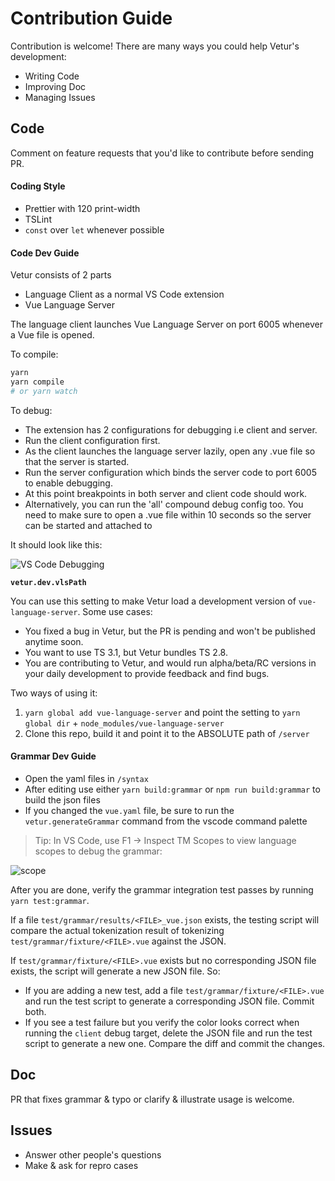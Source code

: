 # Contribution Guide

Contribution is welcome! There are many ways you could help Vetur's development:

- Writing Code
- Improving Doc
- Managing Issues

## Code

Comment on feature requests that you'd like to contribute before sending PR.

#### Coding Style

- Prettier with 120 print-width
- TSLint
- `const` over `let` whenever possible

#### Code Dev Guide

Vetur consists of 2 parts

- Language Client as a normal VS Code extension
- Vue Language Server

The language client launches Vue Language Server on port 6005 whenever a Vue file is opened.

To compile:

```bash
yarn
yarn compile
# or yarn watch
```

To debug:

- The extension has 2 configurations for debugging i.e client and server. 
- Run the client configuration first. 
- As the client launches the language server lazily, open any .vue file so that the server is started. 
- Run the server configuration which binds the server code to port 6005 to enable debugging.
- At this point breakpoints in both server and client code should work. 
- Alternatively, you can run the 'all' compound debug config too. You need to make sure to open a .vue file within 10 seconds so the server can be started and attached to

It should look like this:

![VS Code Debugging](https://raw.githubusercontent.com/vuejs/vetur/master/docs/images/debug.png)

**`vetur.dev.vlsPath`**

You can use this setting to make Vetur load a development version of `vue-language-server`. Some use cases:

- You fixed a bug in Vetur, but the PR is pending and won't be published anytime soon.
- You want to use TS 3.1, but Vetur bundles TS 2.8.
- You are contributing to Vetur, and would run alpha/beta/RC versions in your daily development to provide feedback and find bugs.

Two ways of using it:

1. `yarn global add vue-language-server` and point the setting to `yarn global dir` + `node_modules/vue-language-server`
2. Clone this repo, build it and point it to the ABSOLUTE path of `/server`

#### Grammar Dev Guide

- Open the yaml files in `/syntax`
- After editing use either `yarn build:grammar` or `npm run build:grammar` to build the json files
- If you changed the `vue.yaml` file, be sure to run the `vetur.generateGrammar` command from the vscode command palette

> Tip: In VS Code, use F1 -> Inspect TM Scopes to view language scopes to debug the grammar:

![scope](https://raw.githubusercontent.com/vuejs/vetur/master/docs/images/scope.png)

After you are done, verify the grammar integration test passes by running `yarn test:grammar`.

If a file `test/grammar/results/<FILE>_vue.json` exists, the testing script will compare the actual tokenization result
of tokenizing `test/grammar/fixture/<FILE>.vue` against the JSON.

If `test/grammar/fixture/<FILE>.vue` exists but no corresponding JSON file exists, the script will generate a new JSON file. So:

- If you are adding a new test, add a file `test/grammar/fixture/<FILE>.vue` and run the test script to generate a corresponding JSON file. Commit both.
- If you see a test failure but you verify the color looks correct when running the `client` debug target, delete the JSON file and run the test script to generate a new one. Compare the diff and commit the changes.

## Doc

PR that fixes grammar & typo or clarify & illustrate usage is welcome.

## Issues

- Answer other people's questions
- Make & ask for repro cases

